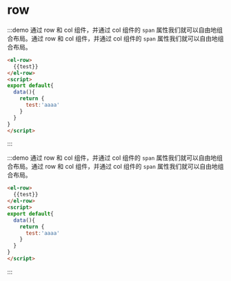 # row

:::demo 通过 row 和 col 组件，并通过 col 组件的 `span` 属性我们就可以自由地组合布局。通过 row 和 col 组件，并通过 col 组件的 `span` 属性我们就可以自由地组合布局。

```html
<el-row>
  {{test}}
</el-row>
<script>
export default{
  data(){
    return {
      test:'aaaa'
    }
  }
}
</script>
```
:::

:::demo 通过 row 和 col 组件，并通过 col 组件的 `span` 属性我们就可以自由地组合布局。通过 row 和 col 组件，并通过 col 组件的 `span` 属性我们就可以自由地组合布局。

```html
<el-row>
  {{test}}
</el-row>
<script>
export default{
  data(){
    return {
      test:'aaaa'
    }
  }
}
</script>
```
:::

